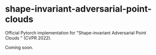 # shape-invariant-adversarial-point-clouds
Official Pytorch implementation for "Shape-invariant Adversarial Point Clouds " (CVPR 2022).

Coming soon.
